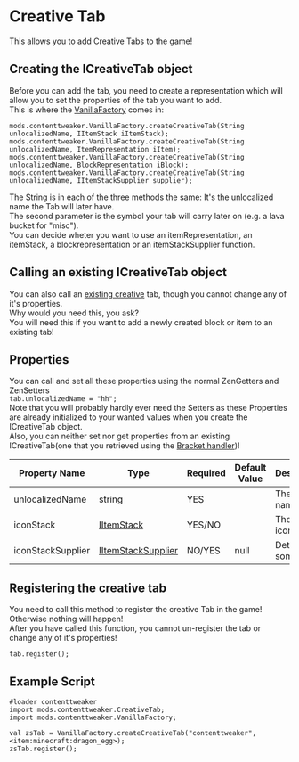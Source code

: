 # Creative Tab

This allows you to add Creative Tabs to the game!

## Creating the ICreativeTab object
Before you can add the tab, you need to create a representation which will allow you to set the properties of the tab you want to add.  
This is where the [VanillaFactory](/Mods/ContentTweaker/Vanilla/Creatable_Content/VanillaFactory/) comes in:
```zenscript
mods.contenttweaker.VanillaFactory.createCreativeTab(String unlocalizedName, IItemStack iItemStack);
mods.contenttweaker.VanillaFactory.createCreativeTab(String unlocalizedName, ItemRepresentation iItem);
mods.contenttweaker.VanillaFactory.createCreativeTab(String unlocalizedName, BlockRepresentation iBlock);
mods.contenttweaker.VanillaFactory.createCreativeTab(String unlocalizedName, IItemStackSupplier supplier);
```

The String is in each of the three methods the same: It's the unlocalized name the Tab will later have.  
The second parameter is the symbol your tab will carry later on (e.g. a lava bucket for "misc").  
You can decide wheter you want to use an itemRepresentation, an itemStack, a blockrepresentation or an itemStackSupplier function.

## Calling an existing ICreativeTab object
You can also call an [existing creative](/Mods/ContentTweaker/Vanilla/Brackets/Bracket_Creative_Tab/) tab, though you cannot change any of it's properties.   
Why would you need this, you ask?  
You will need this if you want to add a newly created block or item to an existing tab!


## Properties

You can call and set all these properties using the normal ZenGetters and ZenSetters  
`tab.unlocalizedName = "hh";`  
Note that you will probably hardly ever need the Setters as these Properties are already initialized to your wanted values when you create the ICreativeTab object.  
Also, you can neither set nor get properties from an existing ICreativeTab(one that you retrieved using the [Bracket handler](/Mods/ContentTweaker/Vanilla/Brackets/Bracket_Creative_Tab/))!

| Property Name     | Type                                                                                                   | Required | Default Value | Description/Notes       |
|-------------------|--------------------------------------------------------------------------------------------------------|----------|---------------|-------------------------|
| unlocalizedName   | string                                                                                                 | YES      |               | The Creative Tab's name |
| iconStack         | [IItemStack](/Vanilla/Items/IItemStack/)                                                                | YES/NO   |               | The Creative Tab's icon |
| iconStackSupplier | [IItemStackSupplier](/Mods/ContentTweaker/Vanilla/Advanced_Functionality/Functions/IItemStackSupplier/) | NO/YES   | null          | Determines something?                                                                |

## Registering the creative tab
You need to call this method to register the creative Tab in the game!  
Otherwise nothing will happen!  
After you have called this function, you cannot un-register the tab or change any of it's properties!

```zenscript
tab.register();
```

## Example Script
```zenscript
#loader contenttweaker
import mods.contenttweaker.CreativeTab;
import mods.contenttweaker.VanillaFactory;

val zsTab = VanillaFactory.createCreativeTab("contenttweaker", <item:minecraft:dragon_egg>);
zsTab.register();
```